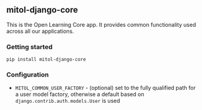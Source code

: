 mitol-django-core
---

This is the Open Learning Core app. It provides common functionality used across all our applications.

### Getting started

`pip install mitol-django-core`


### Configuration

- `MITOL_COMMON_USER_FACTORY` - (optional) set to the fully qualified path for a user model factory, otherwise a default based on `django.contrib.auth.models.User` is used
